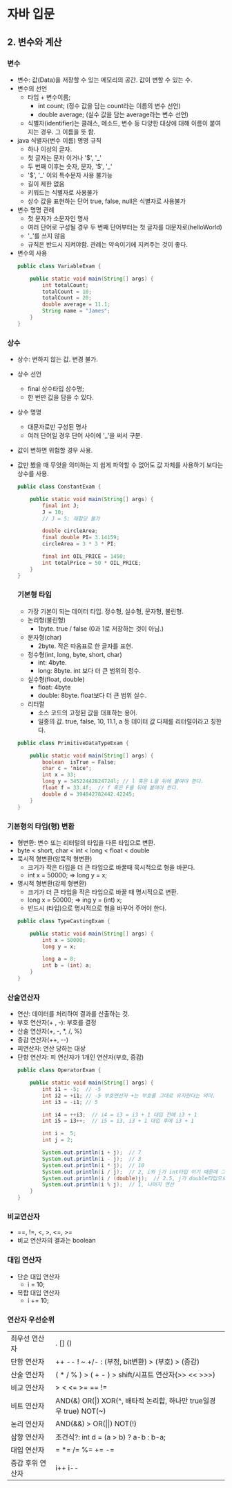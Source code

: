 # 자바 입문
## 2. 변수와 계산
### 변수
- 변수: 값(Data)을 저장할 수 있는 메모리의 공간.  값이 변할 수 있는 수.
- 변수의 선언
  - 타입 + 변수이름;
    - int count; (정수 값을 담는 count라는 이름의 변수 선언)
    - double average; (실수 값을 담는 average라는 변수 선언)
  - 식별자(identifier)는 클래스, 메소드, 변수 등 다양한 대상에 대해 이름이 붙여지는 경우. 그 이름을 뜻 함.
- java 식별자(변수 이름) 명명 규칙
  - 하나 이상의 글자.
  - 첫 글자는 문자 이거나 '$', '_'
  - 두 번째 이후는 숫자, 문자, '$', '_'
  - '$', '_'  이외 특수문자 사용 불가능
  -  길이 제한 없음
  - 키워드는 식별자로 사용불가
  - 상수 값을 표현하는 단어 true, false, null은 식별자로 사용불가
- 변수 명명 관례
  - 첫 문자가 소문자인 명사
  - 여러 단어로 구성될 경우 두 번째 단어부터는 첫 글자를 대문자로(helloWorld)
  - '_'를 쓰지 않음
  - 규칙은 반드시 지켜야함. 관례는 약속이기에 지켜주는 것이 좋다.
- 변수의 사용
  ```java
  public class VariableExam {

      public static void main(String[] args) {
          int totalCount;
          totalCount = 10;
          totalCount = 20;
          double average = 11.1;
          String name = "James";
      }
  }
  ```

### 상수
- 상수: 변하지 않는 값. 변경 불가.
- 상수 선언
  - final 상수타입 상수명;
  - 한 번만 값을 담을 수 있다.
- 상수 명명
  - 대문자로만 구성된 명사
  - 여러 단어일 경우 단어 사이에 '_'을 써서 구분.
- 값이 변하면 위험할 경우 사용.
- 값만 봤을 때 무엇을 의미하는 지 쉽게 파악할 수 없어도 값 자체를 사용하기 보다는 상수를 사용.
  ```java
  public class ConstantExam {

      public static void main(String[] args) {
          final int J;
          J = 10;
          // J = 5; 재할당 불가

          double circleArea;
          final double PI= 3.14159;
          circleArea = 3 * 3 * PI;

          final int OIL_PRICE = 1450;
          int totalPrice = 50 * OIL_PRICE;
      }
  }
  ```

  ### 기본형 타입
  - 가장 기본이 되는 데이터 타입. 정수형, 실수형, 문자형, 불린형.
  - 논리형(불린형)
    - 1byte. true / false (0과 1로 저장하는 것이 아님.)
  - 문자형(char)
    - 2byte. 작은 따옴표로 한 글자를 표현.
  - 정수형(int, long, byte, short, char)
    - int: 4byte.
    - long: 8byte. int 보다 더 큰 범위의 정수.
  - 실수형(float, double)
    - float: 4byte
    - double: 8byte. float보다 더 큰 범위 실수.
  - 리터럴
    - 소스 코드의 고정된 값을 대표하는 용어.
    - 일종의 값. true, false, 10, 11.1, a 등 데이터 값 다체를 리터럴이라고 칭한다.
  ```java
  public class PrimitiveDataTypeExam {

      public static void main(String[] args) {
          boolean  isTrue = False;
          char c = 'nice';
          int x = 33;
          long y = 34522442824724l; // l 혹은 L을 뒤에 붙여야 한다.
          float f = 33.4f;  // f 혹은 F를 뒤에 붙여야 한다.
          double d = 394842782442.42245;
      }
  }
  ```

### 기본형의 타입(형) 변환
- 형변환: 변수 또는 리터럴의 타입을 다른 타입으로 변환.
- byte < short, char < int < long < float < double
- 묵시적 형변환(암묵적 형변환)
  - 크기가 작은 타입을 더 큰 타입으로 바꿀때 묵시적으로 형을 바꾼다.
  - int x = 50000; => long y = x;
- 명시적 형변환(강제 형변환)
  - 크기가 더 큰 타입을 작은 타입으로 바꿀 때 명시적으로 변환.
  - long x = 50000; => ing y = (int) x;
  - 반드시 (타입)으로 명시적으로 형을 바꾸어 주어야 한다.
  ```java
  public class TypeCastingExam {

      public static void main(String[] args) {
          int x = 50000;
          long y = x;

          long a = 8;
          int b = (int) a;
      }
  }

### 산술연산자
- 연산: 데이터를 처리하여 결과를 산출하는 것.
- 부호 연산자(+ , -): 부호를 결정
- 산술 연산자(+, -, *, /, %)
- 증감 연산자(++, --)
- 피연산자: 연산 당하는 대상
- 단항 연산자: 피 연산자가 1개인 연산자(부호, 증감)
  ```java
  public class OperatorExam {

      public static void main(String[] args) {
          int i1 = -5;  // -5
          int i2 = +i1; // -5 부호연산자 +는 부호를 그대로 유지한다는 의미.
          int i3 = -i1; // 5

          int i4 = ++i3;  // i4 = i3 = i3 + 1 대입 전에 i3 + 1
          int i5 = i3++;  // i5 = i3, i3 + 1 대입 후에 i3 + 1

          int i =  5;
          int j = 2;

          System.out.println(i + j);  // 7
          System.out.println(i - j);  // 3
          System.out.println(i * j);  // 10
          System.out.println(i / j);  // 2, i와 j가 int타입 이기 때문에 그 연산 결과도 int
          System.out.println(i / (double)j);  // 2.5, j가 double타입으로 형변환 되어 그 연산 결과도 double. 둘 중 하나만 해도 됨.
          System.out.println(i % j);  // 1, 나머지 연산
      }
  }

### 비교연산자
- ==, !=, <, >, <=, >=
- 비교 연산자의 결과는 boolean

### 대입 연산자
- 단순 대입 연산자
  - i = 10;
- 복합 대입 연산자
  - i += 10;

### 연산자 우선순위
|||
|---|---|
| 최우선 연산자 |. [] ()|
|단항 연산자|++ -- ! ~ +/- : (부정, bit변환) > (부호) > (증감)|
|산술 연산자|( * / % ) > ( + - ) > shift/시프트 연산자(>> << >>>)|
|비교 연산자|> < <= >= == !=|
|비트 연산자|AND(&) OR(\|) XOR(^, 배타적 논리합, 하나만 true일경우 true) NOT(~)|
|논리 연산자|AND(&&) > OR(\|\|) NOT(!)|
|삼항 연산자|조건식?: int d = (a > b) ? a-b : b-a;|
|대입 연산자|= *= /= %= += -=|
|증감 후위 연산자|i++ i--|
